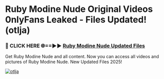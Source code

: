 # Ruby Modine Nude Original Videos 0nlyFans Leaked - Files Updated! (otlja)

<h3>🔴 CLICK HERE 🌐==►► <a href="https://tinyurl.com/yrmya6cz" rel="nofollow">Ruby Modine Nude Updated Files</a></h3>

Get Ruby Modine Nude and all content. Now you can access all videos and pictures of Ruby Modine Nude. New Updated Files 2025!

[![otlja](https://i.imgur.com/FMdXYCs.gif)](https://tinyurl.com/yrmya6cz)
